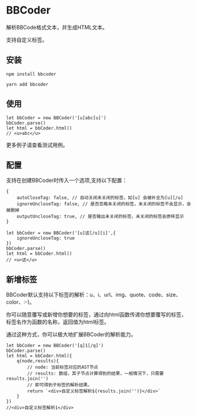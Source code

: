 # BBCoder
解析BBCode格式文本，并生成HTML文本。

支持自定义标签。

## 安装

`npm install bbcoder`

`yarn add bbcoder`

## 使用

```
let bbCoder = new BBCoder('[u]abc[u]')
bbCoder.parse()
let html = bbCoder.html()
// <u>abc</u>
```

更多例子请查看测试用例。

## 配置
支持在创建BBCoder时传入一个选项,支持以下配置：
```
{
    autoCloseTag: false, // 自动关闭未关闭的标签，如[u] 会被补全为[u][/u]
    ignoreUncloseTag: false, // 是否忽略未关闭的标签，未关闭的标签不会显示，会被删掉
    outputUncloseTag: true, // 是否输出未关闭的标签，未关闭的标签会原样显示
}
```

```
let bbCoder = new BBCoder('[u]这[/u][i]',{
    ignoreUncloseTag: true
})
bbCoder.parse()
let html = bbCoder.html()
// <u>这</u>
```

## 新增标签
BBCoder默认支持以下标签的解析：u、i、url、img、quote、code、size、color、:-)。

你可以随意覆写或新增你想要的标签，通过向html函数传递你想要覆写的标签，标签名作为函数的名称，返回值为html标签。

通过这种方式，你可以极大地扩展BBCoder的解析能力。

```
let bbCoder = new BBCoder('[q]1[/q]')
bbCoder.parse()
let html = bbCoder.html({
    q(node,results){
        // node: 当前标签对应的AST节点
        // results: 数组，其子节点计算得到的结果，一般情况下，只需要results.join('')
        // 即可得到子标签的解析结果。
        return `<div>自定义标签解析${results.join('')}</div>`
    }
})
//<div>自定义标签解析1</div>
```
